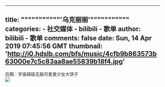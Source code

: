 
---
title: """""""""""'乌克丽丽'"""""""""""
categories: 
    - 社交媒体
    - bilibili - 歌单
author: bilibili - 歌单
comments: false
date: Sun, 14 Apr 2019 07:45:56 GMT
thumbnail: 'http://i0.hdslb.com/bfs/music/4cfb9b863573b63000e7c5c83aa8ae55839b18f4.jpg'
---

<div>   
后期：宇宙超级无敌可爱美少女大饼子<br><img src="http://i0.hdslb.com/bfs/music/4cfb9b863573b63000e7c5c83aa8ae55839b18f4.jpg" referrerpolicy="no-referrer">  
</div>
            